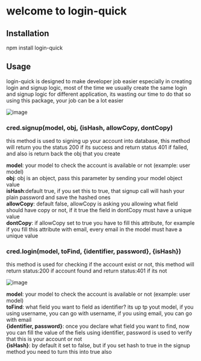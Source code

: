 <h1>welcome to login-quick</h1>

<h2>Installation</h2>
npm install login-quick

<h2>Usage</h2>
<p>login-quick is designed to make developer job easier especially in creating login and signup logic, 
  most of the time we usually create the same login and signup logic for different application,
  its wasting our time to do that so using this package, your job can be a lot easier</p>

![image](https://github.com/KeyzarRasya/quick-credential/assets/76760159/0ddebcaf-cf42-47d7-b2d9-bd15826e8aa1)


<h3>cred.signup(model, obj, {isHash, allowCopy, dontCopy)</h3>
<p>this method is used to signing up your account into database, this method will return you the status 200 if its success
and return status 401 if failed, and also is return back the obj that you create</p>
<p><b>model</b>: your model to check the account is available or not (example: user model)<br>
<b>obj</b>: obj is an object, pass this parameter by sending your model object value<br>
<b>isHash</b>:default true, if you set this to true, that signup call will hash your plain password and save the hashed ones<br>
<b>allowCopy</b>: default false, allowCopy is asking you allowing what field should have copy or not, if it true the field in dontCopy must have a unique value<br>
<b>dontCopy</b>: if allowCopy set to true you have to fill this attribute, for example if you fill this attribute with email, every email in the model must have a unique value </p>

<h3>cred.login(model, toFind, {identifier, password}, {isHash})</h3>
<p>this method is used for checking if the account exist or not, this method will return status:200 if account found  
and return status:401 if its not</p>

![image](https://github.com/KeyzarRasya/quick-credential/assets/76760159/022080bf-414b-4cf7-a05f-f4ddc3ae91e8)

<p><b>model</b>: your model to check the account is available or not (example: user model)<br>
<b>toFind</b>: what field you want to field as identifier? its up tp yout model, if you using username, you can go with username, if you using email, you can go with email<br>
<b>{identifier, password}</b>: once you declare what field you want to find, now you can fill the value of the fiels using identifier, password is used to verify that this is your account or not<br>
<b>{isHash}</b>: by default it set to false, but if you set hash to true in the signup method you need to turn this into true also</p>

